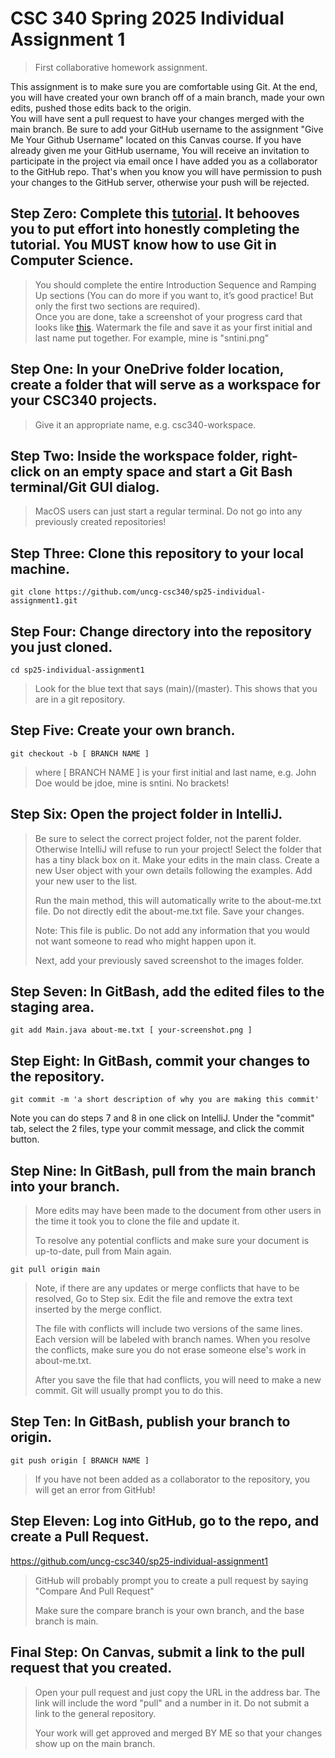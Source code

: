 # CSC 340 Spring 2025 Individual Assignment 1
> First collaborative homework assignment.

This assignment is to make sure you are comfortable using Git. At the end, you will have created your own branch off of a main branch, made your own edits, pushed those edits back to the origin. \
You will have sent a pull request to have your changes merged with the main branch. Be sure to add your GitHub username to the assignment "Give Me Your Github Username" located on this Canvas course. If you have already given me your GitHub username, 
You will receive an invitation to participate in the project via email once I have added you as a collaborator to the GitHub repo. That's when you know you will have permission to push your changes to the GitHub server, otherwise your push will be rejected.

## Step Zero: Complete this [tutorial](https://learngitbranching.js.org/). It behooves you to put effort into honestly completing the tutorial. You MUST know how to use Git in Computer Science. 
> You should complete the entire Introduction Sequence and Ramping Up sections (You can do more if you want to, it’s good practice! But only the first two sections are required).\
Once you are done, take a screenshot of your progress card that looks like [this](https://github.com/uncg-csc340/sp25-individual-assignment1/blob/main/src/images/sntini.png). Watermark the file and save it as your first initial and last name put together. For example, mine is "sntini.png"

## Step One: In your OneDrive folder location, create a folder that will serve as a workspace for your CSC340 projects. 
> Give it an appropriate name, e.g. csc340-workspace.

## Step Two: Inside the workspace folder, right-click on an empty space and start a Git Bash terminal/Git GUI dialog. 
> MacOS users can just start a regular terminal.
> Do not go into any previously created repositories!

## Step Three: Clone this repository to your local machine.
    git clone https://github.com/uncg-csc340/sp25-individual-assignment1.git

## Step Four: Change directory into the repository you just cloned. 
    cd sp25-individual-assignment1
> Look for the blue text that says (main)/(master). This shows that you are in a git repository.

## Step Five: Create your own branch.
    git checkout -b [ BRANCH NAME ]
> where [ BRANCH NAME ] is your first initial and last name, e.g. John Doe would be jdoe, mine is sntini. No brackets!

## Step Six: Open the project folder in IntelliJ.
> Be sure to select the correct project folder, not the parent folder. Otherwise IntelliJ will refuse to run your project! Select the folder that has a tiny black box on it.
> Make your edits in the main class. Create a new User object with your own details following the examples. Add your new user to the list. 
>
> Run the main method, this will automatically write to the about-me.txt file. Do not directly edit the about-me.txt file. Save your changes.
> 
> Note: This file is public. Do not add any information that you would not want someone to read who might happen upon it.
>
> Next, add your previously saved screenshot to the images folder.

## Step Seven: In GitBash, add the edited files to the staging area.
    git add Main.java about-me.txt [ your-screenshot.png ]
    
## Step Eight: In GitBash, commit your changes to the repository.
    git commit -m 'a short description of why you are making this commit'


Note you can do steps 7 and 8 in one click on IntelliJ. Under the "commit" tab, select the 2 files, type your commit message, and click the commit button.
## Step Nine: In GitBash, pull from the main branch into your branch.
>More edits may have been made to the document from other users in the time it took you to clone the file and update it.
>
>To resolve any potential conflicts and make sure your document is up-to-date, pull from Main again.

    git pull origin main

> Note, if there are any updates or merge conflicts that have to be resolved, Go to Step six. Edit the file and remove the extra text inserted by the merge conflict.
> 
> The file with conflicts will include two versions of the same lines. Each version will be labeled with branch names. When you resolve the conflicts, make sure you do
> not erase someone else's work in about-me.txt.
>
> After you save the file that had conflicts, you will need to make a new commit. Git will usually prompt you to do this.

## Step Ten: In GitBash, publish your branch to origin.
    git push origin [ BRANCH NAME ]
> If you have not been added as a collaborator to the repository, you will get an error from GitHub!

## Step Eleven: Log into GitHub, go to the repo, and create a Pull Request.
https://github.com/uncg-csc340/sp25-individual-assignment1
> GitHub will probably prompt you to create a pull request by saying "Compare And Pull Request"
> 
> Make sure the compare branch is your own branch, and the base branch is main.

## Final Step: On Canvas, submit a link to the pull request that you created.
> Open your pull request and just copy the URL in the address bar. The link will include the word "pull" and a number in it. Do not submit a link to the general repository.
> 
> Your work will get approved and merged BY ME so that your changes show up on the main branch.

